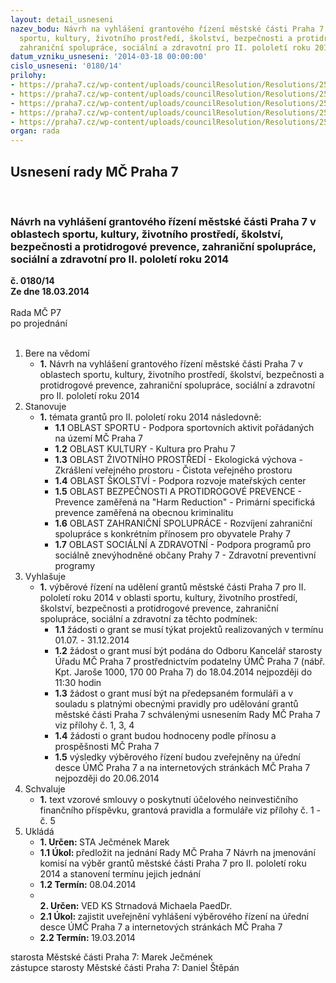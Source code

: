 ```yaml
---
layout: detail_usneseni
nazev_bodu: Návrh na vyhlášení grantového řízení městské části Praha 7 v oblastech
  sportu, kultury, životního prostředí, školství, bezpečnosti a protidrogové prevence,
  zahraniční spolupráce, sociální a zdravotní pro II. pololetí roku 2014
datum_vzniku_usneseni: '2014-03-18 00:00:00'
cislo_usneseni: '0180/14'
prilohy:
- https://praha7.cz/wp-content/uploads/councilResolution/Resolutions/25201/13-14-pravidla.doc
- https://praha7.cz/wp-content/uploads/councilResolution/Resolutions/25201/13-14-grantova_smlouva_2014_vzor_nova.doc
- https://praha7.cz/wp-content/uploads/councilResolution/Resolutions/25201/13-14-zadost_o_grant_fyzicka_osoba_2014.doc
- https://praha7.cz/wp-content/uploads/councilResolution/Resolutions/25201/13-14-zadost_o_grant_pravnicka_osoba_2014.doc
- https://praha7.cz/wp-content/uploads/councilResolution/Resolutions/25201/13-14-vyuctovani_grantu_2014.doc
organ: rada
---
```

<div id="ucUsn_pList" class="usn">
	<span><h2>Usnesení rady MČ Praha 7 </h2>
<br></span><div class="standBody">
<span><h3>Návrh na vyhlášení grantového řízení městské části Praha 7 v oblastech sportu, kultury, životního prostředí, školství, bezpečnosti a protidrogové prevence, zahraniční spolupráce, sociální a zdravotní pro II. pololetí roku 2014</h3></span><div class="center">
		<strong>č. 0180/14</strong><br>
	</div>
<div class="center">
		<strong>Ze dne 18.03.2014</strong><br><br>
	</div>Rada MČ P7<br> po projednání<br><br><ol>
<li>Bere na vědomí<ul><li>
<strong>1.</strong> Návrh na vyhlášení grantového řízení městské části Praha 7 v oblastech sportu, kultury, životního prostředí, školství, bezpečnosti a protidrogové prevence, zahraniční spolupráce, sociální a zdravotní pro II. pololetí roku 2014</li></ul>
</li>
<li>Stanovuje<ul><li>
<strong>1.</strong> témata grantů pro II. pololetí roku 2014 následovně:<ul>
<li>
<strong>1.1</strong> OBLAST SPORTU - Podpora sportovních aktivit pořádaných na území MČ Praha 7</li>
<li>
<strong>1.2</strong> OBLAST KULTURY - Kultura pro Prahu 7</li>
<li>
<strong>1.3</strong> OBLAST ŽIVOTNÍHO PROSTŘEDÍ - Ekologická výchova - Zkrášlení veřejného prostoru - Čistota veřejného prostoru</li>
<li>
<strong>1.4</strong> OBLAST ŠKOLSTVÍ - Podpora rozvoje mateřských center</li>
<li>
<strong>1.5</strong> OBLAST BEZPEČNOSTI A PROTIDROGOVÉ PREVENCE - Prevence zaměřená na "Harm Reduction" - Primární specifická prevence zaměřená na obecnou kriminalitu</li>
<li>
<strong>1.6</strong> OBLAST ZAHRANIČNÍ SPOLUPRÁCE - Rozvíjení zahraniční spolupráce s konkrétním přínosem pro obyvatele Prahy 7</li>
<li>
<strong>1.7</strong> OBLAST SOCIÁLNÍ A ZDRAVOTNÍ - Podpora programů pro sociálně znevýhodněné občany Prahy 7 - Zdravotní preventivní programy  </li>
</ul>
</li></ul>
</li>
<li>Vyhlašuje<ul><li>
<strong>1.</strong> výběrové řízení na udělení grantů městské části Praha 7 pro II. pololetí roku 2014 v oblasti sportu, kultury, životního prostředí, školství, bezpečnosti a protidrogové prevence, zahraniční spolupráce, sociální a zdravotní za těchto podmínek:<ul>
<li>
<strong>1.1</strong> žádosti o grant se musí týkat projektů realizovaných v termínu 01.07. - 31.12.2014</li>
<li>
<strong>1.2</strong> žádost o grant musí být podána do Odboru Kancelář starosty Úřadu MČ Praha 7 prostřednictvím podatelny ÚMČ Praha 7 (nábř. Kpt. Jaroše 1000, 170 00 Praha 7) do 18.04.2014 nejpozději do 11:30 hodin</li>
<li>
<strong>1.3</strong> žádost o grant musí být na předepsaném formuláři a v souladu s platnými obecnými pravidly pro udělování grantů městské části Praha 7 schválenými usnesením Rady MČ Praha 7 viz přílohy č. 1, 3, 4</li>
<li>
<strong>1.4</strong> žádosti o grant budou hodnoceny podle přínosu a prospěšnosti MČ Praha 7</li>
<li>
<strong>1.5</strong> výsledky výběrového řízení budou zveřejněny na úřední desce ÚMČ Praha 7 a na internetových stránkách MČ Praha 7 nejpozději do 20.06.2014</li>
</ul>
</li></ul>
</li>
<li>Schvaluje<ul><li>
<strong>1.</strong> text vzorové smlouvy o poskytnutí účelového neinvestičního finančního příspěvku, grantová pravidla a formuláře viz přílohy č. 1 - č. 5</li></ul>
</li>
<li>Ukládá<ul>
<li>
<strong>1. Určen: </strong>STA Ječmének Marek</li>
<li>
<strong>1.1 Úkol: </strong>předložit na jednání Rady MČ Praha 7 Návrh na jmenování komisí na výběr grantů městské části Praha 7 pro II. pololetí roku 2014 a stanovení termínu jejich jednání</li>
<li>
<strong>1.2 Termín: </strong>08.04.2014</li>
<li>
<strong><br>2. Určen: </strong>VED KS Strnadová Michaela PaedDr.</li>
<li>
<strong>2.1 Úkol: </strong>zajistit uveřejnění vyhlášení výběrového řízení na úřední desce ÚMČ  Praha 7 a internetových stránkách MČ Praha 7</li>
<li>
<strong>2.2 Termín: </strong>19.03.2014</li>
</ul>
</li>
</ol>starosta Městské části Praha 7: Marek Ječmének<br>zástupce starosty Městské části Praha 7: Daniel Štěpán 
</div>
</div>